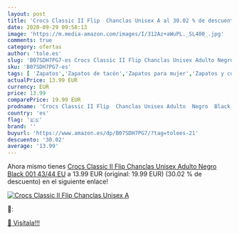 ```yaml
---
layout: post
title: 'Crocs Classic II Flip  Chanclas Unisex A al 30.02 % de descuento'
date: 2020-09-29 09:58:13
image: 'https://m.media-amazon.com/images/I/312Az+aWuPL._SL400_.jpg'
comments: true
category: ofertas
author: 'tole.es'
slug: 'B07SDH7PG7-es Crocs Classic II Flip Chanclas Unisex Adulto Negro Black...'
sku: 'B07SDH7PG7-es'
tags: [ 'Zapatos','Zapatos de tacón','Zapatos para mujer','Zapatos y complementos','chanclas', ]
actualPrice: 13.99 EUR
currency: EUR
price: 13.99
comparePrice: 19.99 EUR
prodname: 'Crocs Classic II Flip  Chanclas Unisex Adulto  Negro  Black 001   43/44 EU'
country: 'es'
flag: '🇪🇸'
brand: ''
buyurl: 'https://www.amazon.es/dp/B07SDH7PG7/?tag=tolees-21'
descuento: '30.02'
average: '13.99'
---
```


Ahora mismo tienes [Crocs Classic II Flip  Chanclas Unisex Adulto  Negro  Black 001   43/44 EU](https://www.amazon.es/dp/B07SDH7PG7/?tag=tolees-21) a 13.99 EUR (original: 19.99 EUR) (30.02 %  de descuento) en el siguiente enlace!

[![Crocs Classic II Flip  Chanclas Unisex A](https://m.media-amazon.com/images/I/312Az+aWuPL._SL400_.jpg)](https://www.amazon.es/dp/B07SDH7PG7/?tag=tolees-21)

🔎:


[🛒 Visítala!!!](https://www.amazon.es/dp/B07SDH7PG7/?tag=tolees-21)

